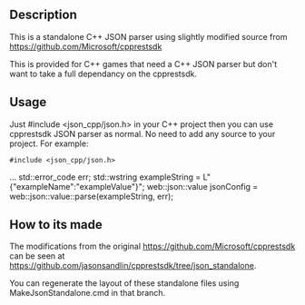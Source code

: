 ## Description

This is a standalone C++ JSON parser using slightly modified source from https://github.com/Microsoft/cpprestsdk
</p>
This is provided for C++ games that need a C++ JSON parser but don't want to take a full dependancy on the cpprestsdk.

## Usage

Just #include <json_cpp/json.h> in your C++ project then you can use cpprestsdk JSON parser as normal.  No need to add any source to your project.  For example:

    #include <json_cpp/json.h>
...
    std::error_code err;
    std::wstring exampleString = L"{\"exampleName\":\"exampleValue\"}";
    web::json::value jsonConfig = web::json::value::parse(exampleString, err);
    
## How to its made

The modifications from the original https://github.com/Microsoft/cpprestsdk can be seen at https://github.com/jasonsandlin/cpprestsdk/tree/json_standalone.  
</p>
You can regenerate the layout of these standalone files using MakeJsonStandalone.cmd in that branch.


